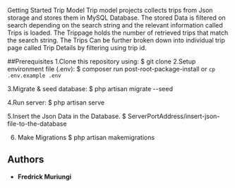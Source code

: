 Getting Started
Trip Model 
Trip model projects collects trips from Json storage and stores them in
MySQL Database. The stored Data is filtered on search depending on the search string 
and the relevant information called Trips is loaded. 
The Trippage holds the number of retrieved trips that match the search string.
The Trips Can be further broken down into individual trip page called Trip Details by filtering using trip id. 

##Prerequisites
1.Clone this repository using:
  $ git clone
2.Setup environment file (.env): 
  $ composer run post-root-package-install or `cp .env.example .env`

3.Migrate & seed database: 
  $ php artisan migrate --seed

4.Run server: 
 $ php artisan serve

5.Insert the Json Data in the Database.
  $ ServerPortAddress/insert-json-file-to-the-database

6. Make Migrations
  $ php artisan makemigrations

## Authors

* **Fredrick Muriungi**
